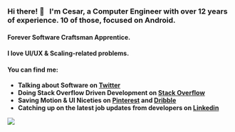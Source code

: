 ### Hi there! 👋 &nbsp; I'm Cesar, a Computer Engineer with over 12 years of experience. 10 of those, focused on Android.
#### Forever Software Craftsman Apprentice.
#### I love UI/UX & Scaling-related problems.
#### You can find me: 

- **Talking about Software on [Twitter](https://twitter.com/cesards_)**
- **Doing Stack Overflow Driven Development on [Stack Overflow](https://stackoverflow.com/users/689723/cesards)**
- **Saving Motion & UI Niceties on [Pinterest](https://www.pinterest.com/cesards_/boards) and [Dribble](https://dribbble.com/cesards/collections)**
- **Catching up on the latest job updates from developers on [Linkedin](https://www.linkedin.com/in/cesards/)**


![](https://media.giphy.com/media/dbtDDSvWErdf2/giphy.gif)
